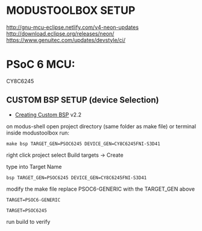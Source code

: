 # MODUSTOOLBOX SETUP 
http://gnu-mcu-eclipse.netlify.com/v4-neon-updates
http://download.eclipse.org/releases/neon/
https://www.genuitec.com/updates/devstyle/ci/

# PSoC 6 MCU: 

CY8C6245

## CUSTOM BSP SETUP (device Selection)

- [Creating Custom BSP](https://community.infineon.com/t5/Knowledge-Base-Articles/Creating-Custom-BSPs-in-ModusToolbox-KBA230822/ta-p/251741) v2.2

on modus-shell open project directory (same folder as make file) or terminal inside modustoolbox run:

```
make bsp TARGET_GEN=PSOC6245 DEVICE_GEN=CY8C6245FNI-S3D41
```
right click project
select Build targets -> Create

type into Target Name
```
bsp TARGET_GEN=PSOC6245 DEVICE_GEN=CY8C6245FNI-S3D41
```

modify the make file replace PSOC6-GENERIC with the TARGET_GEN above

```
TARGET=PSOC6-GENERIC
```

```
TARGET=PSOC6245
```

run build to verify